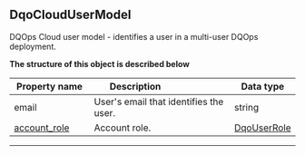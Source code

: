 
## DqoCloudUserModel  
DQOps Cloud user model - identifies a user in a multi-user DQOps deployment.  
  

**The structure of this object is described below**  
  

|&nbsp;Property&nbsp;name&nbsp;|&nbsp;Description&nbsp;&nbsp;&nbsp;&nbsp;&nbsp;&nbsp;&nbsp;&nbsp;&nbsp;&nbsp;&nbsp;&nbsp;&nbsp;&nbsp;&nbsp;&nbsp;&nbsp;&nbsp;&nbsp;&nbsp;&nbsp;|&nbsp;Data&nbsp;type&nbsp;|
|---------------|---------------------------------|-----------|
|email|User&#x27;s email that identifies the user.|string|
|[account_role](../environment/#DqoUserRole)|Account role.|[DqoUserRole](../environment/#DqoUserRole)|


___  

